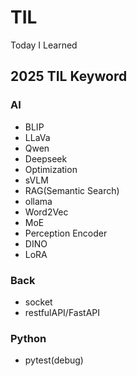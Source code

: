 # TIL
Today I Learned


## 2025 TIL Keyword

### AI
- BLIP
- LLaVa
- Qwen
- Deepseek
- Optimization
- sVLM
- RAG(Semantic Search)
- ollama
- Word2Vec
- MoE
- Perception Encoder
- DINO
- LoRA

### Back
- socket
- restfulAPI/FastAPI

### Python
- pytest(debug)
